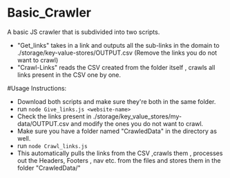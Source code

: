 # Basic_Crawler
A basic JS crawler that is subdivided into two scripts.
- "Get_links" takes in a link and outputs all the sub-links in the domain to ./storage/key-value-stores/OUTPUT.csv (Remove the links you do not want to crawl)
- "Crawl-Links" reads the CSV created from the folder itself , crawls all links present in the CSV one by one.

#Usage Instructions:
- Download both scripts and make sure they're both in the same folder.
- run `node Give_links.js <website-name>`
- Check the links present in ./storage/key_value_stores/my-data/OUTPUT.csv and modify the ones you do not want to crawl.
- Make sure you have a folder named "CrawledData" in the directory as well.
- run `node Crawl_links.js`
- This automatically pulls the links from the CSV ,crawls them , processes out the Headers, Footers , nav etc. from the files and stores them in the folder "CrawledData/<website-name>" 
